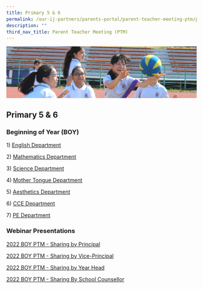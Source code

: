 ```yaml
---
title: Primary 5 & 6
permalink: /our-ij-partners/parents-portal/parent-teacher-meeting-ptm/primary-5-n-primary-6
description: ""
third_nav_title: Parent Teacher Meeting (PTM)
---
```

![](/images/subpage.jpg)

## Primary 5 & 6


### Beginning of Year (BOY)


1) [English Department](https://drive.google.com/file/d/19b-ACn8uE7C_Tebr0SYEhWlaptzJKcGp/view)

  

2) [Mathematics Department](https://drive.google.com/file/d/1qfBNTuBPBPX1evEUllzWlUvARjLwEIes/view)

  

3) [Science Department](https://drive.google.com/file/d/1Y7kPHXxQ3jOIAbiQR0ppctLPsUncLKn1/view)

  

4) [Mother Tongue Department](https://drive.google.com/file/d/14POjaDgxXTQslN2Xe81dzH5RN2Z61QV6/view)

  

5) [Aesthetics Department](https://drive.google.com/file/d/168SCABCYPA0w-Fas5i6rSY7gTUJou57z/view)

  

6) [CCE Department](https://drive.google.com/file/d/1MllyVbJxyxE6T5tsbzXYAFoe1__UpzEG/view)

  

7) [PE Department](https://drive.google.com/file/d/11uJnumkOnQVhqAdCd4ef1yMsty-17SXU/view)

### Webinar Presentations


[2022 BOY PTM - Sharing by Principal](/files/Parents%20Portal/2022%20UPPER%20PRI%20BOY%20PTM%20SLIDES_Sharing%20by%20Principal.pdf)
  
[2022 BOY PTM - Sharing by Vice-Principal](/files/Parents%20Portal/2022%20UPPER%20PRI%20BOY%20PTM%20SLIDES_Sharing%20by%20Vice-Principal.pdf) 
  
[2022 BOY PTM - Sharing by Year Head](/files/Parents%20Portal/2022%20UPPER%20PRI%20BOY%20PTM%20SLIDES_Sharing%20by%20Year%20Head.pdf)
  
[2022 BOY PTM - Sharing By School Counsellor](/files/Parents%20Portal/2022%20UPPER%20PRI%20BOY%20PTM%20SLIDES_SchoolCounsellor.pdf)